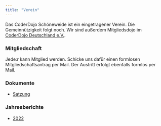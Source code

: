 ```yaml
---
title: "Verein"
---
```


Das CoderDojo Schöneweide ist ein eingetragener Verein. Die Gemeinnützigkeit folgt noch.
Wir sind außerdem Mitgliedsdojo im [CoderDojo Deutschland e.V.](https://coderdojo-deutschland.de/).

### Mitgliedschaft
Jede:r kann Mitglied werden. Schicke uns dafür einen formlosen Mitgliedschaftsantrag per Mail. 
Der Austritt erfolgt ebenfalls formlos per Mail. 

### Dokumente
* [Satzung](../docs/verein/satzung.pdf)

### Jahresberichte
* [2022](../docs/verein/Jahresbericht2022.pdf)
